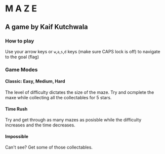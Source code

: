 # M A Z E 
## A game by Kaif Kutchwala

### How to play

Use your arrow keys or `w`,`a`,`s`,`d` keys (make sure CAPS lock is off) to navigate to the goal (flag)

### Game Modes

#### Classic: Easy, Medium, Hard

The level of difficulty dictates the size of the maze. Try and ocmplete the maxe while collecting all the collectables for 5 stars.

#### Time Rush

Try and get through as many mazes as posisble while the difficulty increases and the time decreases.

#### Impossible

Can't see? Get some of those collectables.

